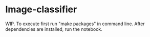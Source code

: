 # Image-classifier

WIP. To execute first run "make packages" in command line. After dependencies are installed, run the notebook.
